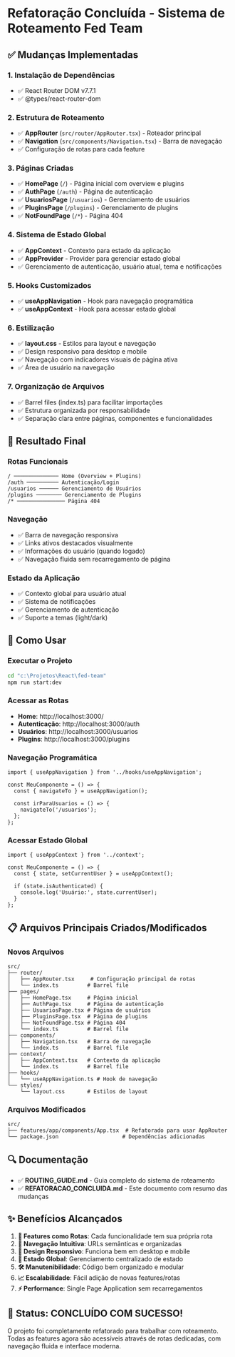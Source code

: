 # Refatoração Concluída - Sistema de Roteamento Fed Team

## ✅ Mudanças Implementadas

### 1. **Instalação de Dependências**
- ✅ React Router DOM v7.7.1
- ✅ @types/react-router-dom

### 2. **Estrutura de Roteamento**
- ✅ **AppRouter** (`src/router/AppRouter.tsx`) - Roteador principal
- ✅ **Navigation** (`src/components/Navigation.tsx`) - Barra de navegação
- ✅ Configuração de rotas para cada feature

### 3. **Páginas Criadas**
- ✅ **HomePage** (`/`) - Página inicial com overview e plugins
- ✅ **AuthPage** (`/auth`) - Página de autenticação
- ✅ **UsuariosPage** (`/usuarios`) - Gerenciamento de usuários
- ✅ **PluginsPage** (`/plugins`) - Gerenciamento de plugins
- ✅ **NotFoundPage** (`/*`) - Página 404

### 4. **Sistema de Estado Global**
- ✅ **AppContext** - Contexto para estado da aplicação
- ✅ **AppProvider** - Provider para gerenciar estado global
- ✅ Gerenciamento de autenticação, usuário atual, tema e notificações

### 5. **Hooks Customizados**
- ✅ **useAppNavigation** - Hook para navegação programática
- ✅ **useAppContext** - Hook para acessar estado global

### 6. **Estilização**
- ✅ **layout.css** - Estilos para layout e navegação
- ✅ Design responsivo para desktop e mobile
- ✅ Navegação com indicadores visuais de página ativa
- ✅ Área de usuário na navegação

### 7. **Organização de Arquivos**
- ✅ Barrel files (index.ts) para facilitar importações
- ✅ Estrutura organizada por responsabilidade
- ✅ Separação clara entre páginas, componentes e funcionalidades

## 🎯 Resultado Final

### Rotas Funcionais
```
/ ────────────── Home (Overview + Plugins)
/auth ────────── Autenticação/Login  
/usuarios ────── Gerenciamento de Usuários
/plugins ──────── Gerenciamento de Plugins
/* ─────────────── Página 404
```

### Navegação
- ✅ Barra de navegação responsiva
- ✅ Links ativos destacados visualmente
- ✅ Informações do usuário (quando logado)
- ✅ Navegação fluida sem recarregamento de página

### Estado da Aplicação
- ✅ Contexto global para usuário atual
- ✅ Sistema de notificações
- ✅ Gerenciamento de autenticação
- ✅ Suporte a temas (light/dark)

## 🚀 Como Usar

### Executar o Projeto
```bash
cd "c:\Projetos\React\fed-team"
npm run start:dev
```

### Acessar as Rotas
- **Home**: http://localhost:3000/
- **Autenticação**: http://localhost:3000/auth
- **Usuários**: http://localhost:3000/usuarios
- **Plugins**: http://localhost:3000/plugins

### Navegação Programática
```tsx
import { useAppNavigation } from '../hooks/useAppNavigation';

const MeuComponente = () => {
  const { navigateTo } = useAppNavigation();
  
  const irParaUsuarios = () => {
    navigateTo('/usuarios');
  };
};
```

### Acessar Estado Global
```tsx
import { useAppContext } from '../context';

const MeuComponente = () => {
  const { state, setCurrentUser } = useAppContext();
  
  if (state.isAuthenticated) {
    console.log('Usuário:', state.currentUser);
  }
};
```

## 📋 Arquivos Principais Criados/Modificados

### Novos Arquivos
```
src/
├── router/
│   ├── AppRouter.tsx     # Configuração principal de rotas
│   └── index.ts         # Barrel file
├── pages/
│   ├── HomePage.tsx     # Página inicial
│   ├── AuthPage.tsx     # Página de autenticação
│   ├── UsuariosPage.tsx # Página de usuários
│   ├── PluginsPage.tsx  # Página de plugins
│   ├── NotFoundPage.tsx # Página 404
│   └── index.ts         # Barrel file
├── components/
│   ├── Navigation.tsx   # Barra de navegação
│   └── index.ts         # Barrel file
├── context/
│   ├── AppContext.tsx   # Contexto da aplicação
│   └── index.ts         # Barrel file
├── hooks/
│   └── useAppNavigation.ts # Hook de navegação
└── styles/
    └── layout.css       # Estilos de layout
```

### Arquivos Modificados
```
src/
├── features/app/components/App.tsx  # Refatorado para usar AppRouter
└── package.json                    # Dependências adicionadas
```

## 🔍 Documentação
- ✅ **ROUTING_GUIDE.md** - Guia completo do sistema de roteamento
- ✅ **REFATORACAO_CONCLUIDA.md** - Este documento com resumo das mudanças

## ✨ Benefícios Alcançados

1. **🎯 Features como Rotas**: Cada funcionalidade tem sua própria rota
2. **🧭 Navegação Intuitiva**: URLs semânticas e organizadas
3. **📱 Design Responsivo**: Funciona bem em desktop e mobile
4. **🔄 Estado Global**: Gerenciamento centralizado de estado
5. **🛠️ Manutenibilidade**: Código bem organizado e modular
6. **📈 Escalabilidade**: Fácil adição de novas features/rotas
7. **⚡ Performance**: Single Page Application sem recarregamentos

## 🎉 Status: CONCLUÍDO COM SUCESSO!

O projeto foi completamente refatorado para trabalhar com roteamento. Todas as features agora são acessíveis através de rotas dedicadas, com navegação fluida e interface moderna.
